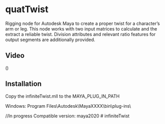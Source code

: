 # quatTwist
Rigging node for Autodesk Maya to create a proper twist for a character’s arm or leg.
This node works with two input matrices to calculate and the extract a reliable twist.
Division attributes and relevant ratio features for output segments are additionally provided.
 

## Video
()

## Installation

Copy the infiniteTwist.mll to the MAYA_PLUG_IN_PATH

Windows: Program Files\Autodesk\MayaXXXX\bin\plug-ins\ 

//In progress
Compatible version: maya2020 # infiniteTwist
